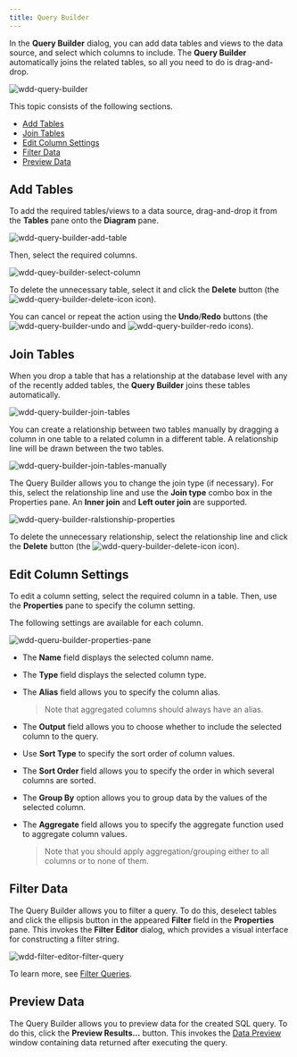 ```yaml
---
title: Query Builder
---
```

In the **Query Builder** dialog, you can add data tables and views to the data source, and select which columns to include. The **Query Builder** automatically joins the related tables, so all you need to do is drag-and-drop.

![wdd-query-builder](../../../../images/Img124934.png)

This topic consists of the following sections.
* [Add Tables](#add)
* [Join Tables](#join)
* [Edit Column Settings](#edit)
* [Filter Data](#filter)
* [Preview Data](#preview)

## <a name="add"/>Add Tables
To add the required tables/views to a data source, drag-and-drop it from the **Tables** pane onto the **Diagram** pane.

![wdd-query-builder-add-table](../../../../images/Img125656.png)

Then, select the required columns.

![wdd-quey-builder-select-column](../../../../images/Img125657.png)

To delete the unnecessary table, select it and click the **Delete** button (the ![wdd-query-builder-delete-icon](../../../../images/Img125661.png) icon).

You can cancel or repeat the action using the **Undo**/**Redo** buttons (the ![wdd-query-builder-undo](../../../../images/Img126299.png) and ![wdd-query-builder-redo](../../../../images/Img126300.png) icons).

## <a name="join"/>Join Tables
When you drop a table that has a relationship at the database level with any of the recently added tables, the **Query Builder** joins these tables automatically.

![wdd-query-builder-join-tables](../../../../images/Img125658.png)

You can create a relationship between two tables manually by dragging a column in one table to a related column in a different table. A relationship line will be drawn between the two tables.

![wdd-query-builder-join-tables-manually](../../../../images/Img125659.png)

The Query Builder allows you to change the join type (if necessary). For this, select the relationship line and use the **Join type** combo box in the Properties pane. An **Inner join** and **Left outer join** are supported.

![wdd-query-builder-ralstionship-properties](../../../../images/Img125660.png)

To delete the unnecessary relationship, select the relationship line and click the **Delete** button (the ![wdd-query-builder-delete-icon](../../../../images/Img125661.png) icon).

## <a name="edit"/>Edit Column Settings
To edit a column setting, select the required column in a table. Then, use the **Properties** pane to specify the column setting.

The following settings are available for each column.

![wdd-queru-builder-properties-pane](../../../../images/Img124947.png)
* The **Name** field displays the selected column name.
* The **Type** field displays the selected column type.
* The **Alias** field allows you to specify the column alias.
	
	> Note that aggregated columns should always have an alias.
* The **Output** field allows you to choose whether to include the selected column to the query.
* Use **Sort Type** to specify the sort order of column values.
* The **Sort Order** field allows you to specify the order in which several columns are sorted.
* The **Group By** option allows you to group data by the values of the selected column.
* The **Aggregate** field allows you to specify the aggregate function used to aggregate column values.
	
	> Note that you should apply aggregation/grouping either to all columns or to none of them.

## <a name="filter"/>Filter Data
The Query Builder allows you to filter a query. To do this, deselect tables and click the ellipsis button in the appeared **Filter** field in the **Properties** pane. This invokes the **Filter Editor** dialog, which provides a visual interface for constructing a filter string.

![wdd-filter-editor-filter-query](../../../../images/Img124905.png)

To learn more, see [Filter Queries](../../../../../dashboard-for-web/articles/web-dashboard-designer-mode/providing-data/working-with-sql-data-sources/filter-queries.md).

## <a name="preview"/>Preview Data
The Query Builder allows you to preview data for the created SQL query. To do this, click the **Preview Results...** button. This invokes the [Data Preview](../../../../../dashboard-for-web/articles/web-dashboard-designer-mode/providing-data/working-with-sql-data-sources/preview-data.md) window containing data returned after executing the query.